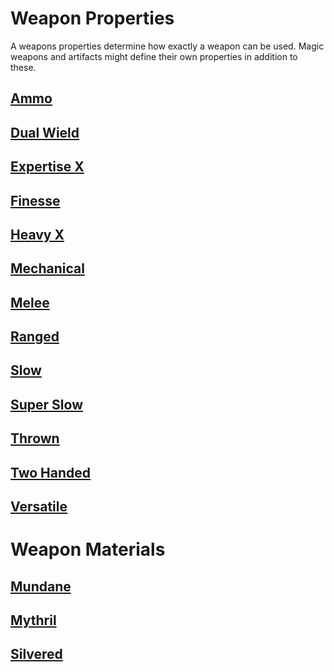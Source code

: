 # Weapon Properties

A weapons properties determine how exactly a weapon can be used. Magic weapons and artifacts might define their own properties in addition to these.

## [Ammo](Ammo%20Property.md)

## [Dual Wield](Dual%20Wield%20Property.md)

## [Expertise X](Expertise%20X%20Property.md)

## [Finesse](Finesse%20Property.md)

## [Heavy X](Heavy%20X%20Property.md)

## [Mechanical](Mechanical%20Property.md)

## [Melee](Melee%20Property.md)

## [Ranged](Ranged%20Property.md)

## [Slow](Slow%20Property.md)

## [Super Slow](Super%20Slow%20Property.md)

## [Thrown](Thrown%20Property.md)

## [Two Handed](Two%20Handed%20Property.md)

## [Versatile](Versatile%20Property.md)

# Weapon Materials

## [Mundane](../Material%20Properties/Mundane%20Property.md)

## [Mythril](../Material%20Properties/Mythril%20Property.md)

## [Silvered](../Material%20Properties/Silvered%20Property.md)
